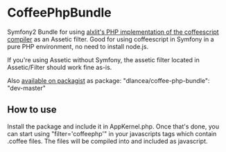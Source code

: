 CoffeePhpBundle
===============

Symfony2 Bundle for using [alxlit's PHP implementation of the coffeescript compiler](https://github.com/alxlit/coffeescript-php) as an Assetic filter. Good for using coffeescript in Symfony in a pure PHP environment, no need to install node.js.

If you're using Assetic without Symfony, the assetic filter located in Assetic/Filter should work fine as-is.

Also [available on packagist](https://packagist.org/packages/dlancea/coffee-php-bundle) as package: "dlancea/coffee-php-bundle": "dev-master"

How to use
----------

Install the package and include it in AppKernel.php. Once that's done, you can start using "filter='coffeephp'" in your javascripts tags which contain .coffee files. The files will be compiled into and included as javascript.
